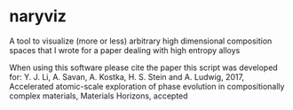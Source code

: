 # naryviz
A tool to visualize (more or less) arbitrary high dimensional composition spaces that I wrote for a paper dealing with high entropy alloys

When using this software please cite the paper this script was developed for:
Y. J. Li, A. Savan, A. Kostka, H. S. Stein and A. Ludwig, 2017, Accelerated atomic-scale exploration of phase evolution in compositionally complex materials, Materials Horizons, accepted
